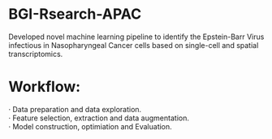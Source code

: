 # BGI-Rsearch-APAC

Developed novel machine learning pipeline to identify the Epstein-Barr Virus infectious in Nasopharyngeal Cancer cells based on single-cell and spatial transcriptomics.

# Workflow:
· Data preparation and data exploration.\
· Feature selection, extraction and data augmentation.\
· Model construction, optimiation and Evaluation.
